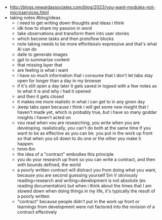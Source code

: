- http://blogs.newardassociates.com/blog/2023/you-want-modules-not-microservices.html
- taking notes #blog/ideas
	- i need to get writing down thoughts and ideas i think
	- idk how to share my passion in word
	- take observations and transform them into user stories
	- which become tasks and then protoflow blocks
	- note taking needs to be more effortlesslv expressive and that's what Al can do
	- dalle to generate images
	- gpt to summarize content
	- that missing layer that
	- are feeling is what i want
	- i have so much information that i consume that I don't let tabs stay open for longer than a day in my browser
	- if it's still open a day later it gets saved in logsed with a few notes as to what it is and why i had it opened
	- and then it gets closed
	- it makes me more realistic in what i can get to in any given day
	- ¡keep tabs open because i think i will get some new insight that I haven't made yet, which is probably true, but i have so many goddar insights i haven't acted on
	- vou read when vou are researching, you write when you are developing. realistically, you can't do both at the same time if you want to be as effective as you can be. you put in the work up front so that when you sit down to do one or the other you make it happen.
	- hmm 6m
	- the idea of a "contract" embodies this principle
	- you do your research up front so you can write a contract, and then with bounds defined, the world
	- a poorly written contract will distract you from doing what you want, because you are second guessing yourself 5m V obviously reading=research and writing=development is not absolute (ex. reading documentation) but when i think about the times that I am slowed down when doing things in my life, it's typically the result of a poorly written
	- "contract" because people didn't put in the work up front or learnings from development were not factored into the revision of a contract effectively